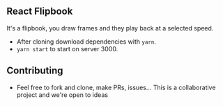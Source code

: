 ## React Flipbook
It's a flipbook, you draw frames and they play back at a selected speed.

- After cloning download dependencies with `yarn`.
- `yarn start` to start on server 3000.

## Contributing
- Feel free to fork and clone, make PRs, issues... This is a collaborative project and we're open to ideas
